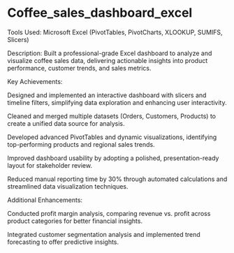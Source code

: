 # Coffee_sales_dashboard_excel

Tools Used: Microsoft Excel (PivotTables, PivotCharts, XLOOKUP, SUMIFS, Slicers)

Description:
Built a professional-grade Excel dashboard to analyze and visualize coffee sales data, delivering actionable insights into product performance, customer trends, and sales metrics.

Key Achievements:

Designed and implemented an interactive dashboard with slicers and timeline filters, simplifying data exploration and enhancing user interactivity.

Cleaned and merged multiple datasets (Orders, Customers, Products) to create a unified data source for analysis.

Developed advanced PivotTables and dynamic visualizations, identifying top-performing products and regional sales trends.

Improved dashboard usability by adopting a polished, presentation-ready layout for stakeholder review.

Reduced manual reporting time by 30% through automated calculations and streamlined data visualization techniques.


Additional Enhancements:

Conducted profit margin analysis, comparing revenue vs. profit across product categories for better financial insights.

Integrated customer segmentation analysis and implemented trend forecasting to offer predictive insights.
